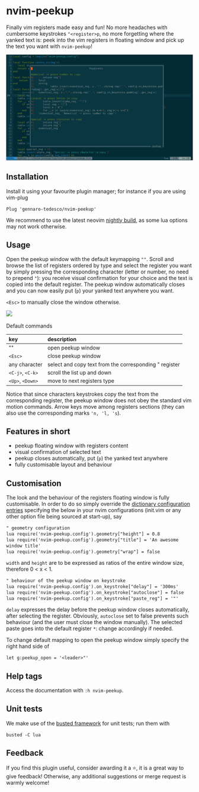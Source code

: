 # nvim-peekup
Finally vim registers made easy and fun! No more headaches with cumbersome keystrokes `"<register>p`, no more forgetting where the yanked text is: peek into the vim registers in floating window and pick up the text you want with `nvim-peekup`!

![](img/screenshot.png)

## Installation
Install it using your favourite plugin manager; for instance if you are using vim-plug
```
Plug 'gennaro-tedesco/nvim-peekup'
```
We recommend to use the latest neovim [nightly build](https://github.com/neovim/neovim/releases/tag/nightly), as some lua options may not work otherwise.

## Usage
Open the peekup window with the default keymapping `""`. Scroll and browse the list of registers ordered by type and select the register you want by simply pressing the corresponding character (letter or number, no need to prepend `"`): you receive visual confirmation for your choice and the text is copied into the default register. The peekup window automatically closes and you can now easily put (`p`) your yanked text anywhere you want.

`<Esc>` to manually close the window otherwise.

![](img/demo.gif)

Default commands

| key             | description
|:--------------- |:-------------
|""               | open peekup window
|`<Esc>`          | close peekup window
|any character    | select and copy text from the corresponding " register
|`<C-j>`, `<C-k>` | scroll the list up and down
|`<Up>`, `<Down>` | move to next registers type

Notice that since characters keystrokes copy the text from the corresponding register, the peekup window does not obey the standard vim motion commands. Arrow keys move among registers sections (they can also use the corresponding marks `'n, 'l, 's`).

## Features in short
- peekup floating window with registers content
- visual confirmation of selected text
- peekup closes automatically, put (`p`) the yanked text anywhere
- fully customisable layout and behaviour

## Customisation
The look and the behaviour of the registers floating window is fully customisable. In order to do so simply override the [dictionary configuration entries](https://github.com/gennaro-tedesco/nvim-peekup/blob/master/lua/nvim-peekup/config.lua) specifying the below in your nvim configurations (init.vim or any other option file being sourced at start-up), say
```
" geometry configuration
lua require('nvim-peekup.config').geometry["height"] = 0.8
lua require('nvim-peekup.config').geometry["title"] = 'An awesome window title'
lua require('nvim-peekup.config').geometry["wrap"] = false
```
`width` and `height` are to be expressed as ratios of the entire window size, therefore 0 < x < 1.
```
" behaviour of the peekup window on keystroke
lua require('nvim-peekup.config').on_keystroke["delay"] = '300ms'
lua require('nvim-peekup.config').on_keystroke["autoclose"] = false
lua require('nvim-peekup.config').on_keystroke["paste_reg"] = '"'
```
`delay` expresses the delay before the peekup window closes automatically, after selecting the register. Obviously, `autoclose` set to false prevents such behaviour (and the user must close the window manually). The selected paste goes into the default register `*`: change accordingly if needed.

To change default mapping to open the peekup window simply specify the right hand side of
```
let g:peekup_open = '<leader>"'
```

## Help tags
Access the documentation with `:h nvim-peekup`.

## Unit tests
We make use of the [busted framework](https://olivinelabs.com/busted/) for unit tests; run them with
```
busted -C lua
```

## Feedback
If you find this plugin useful, consider awarding it a ⭐, it is a great way to give feedback! Otherwise, any additional suggestions or merge request is warmly welcome!
